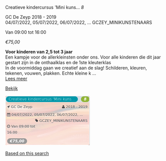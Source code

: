 Creatieve kindercursus 'Mini kuns... *8*

GC De Zeyp 2018 - 2019  
04/07/2022, 05/07/2022, 06/07/2022, ... GCZEY\_MINIKUNSTENAARS  

Van 09:00 tot 16:00

*€75,00*

  

**Voor kinderen van 2,5 tot 3 jaar**  
Een kampje voor de allerkleinsten onder ons. Voor alle kinderen die dit jaar gestart zijn in de onthaalklas en de 1ste kleuterklas  
In de voormiddag gaan we creatief aan de slag! Schilderen, kleuren, tekenen, vouwen, plakken. Echte kleine k ...  
[Lees meer](https://tickets.vgc.be/activity/subscribe/GCZEY_MINIKUNSTENAARS)

[Bekijk](https://tickets.vgc.be/activity/subscribe/GCZEY_MINIKUNSTENAARS)

![](73495.png)

[Based on this search](https://tickets.vgc.be/activity/index?&vrijeplaatsen=1&Age%5B%5D=3%2C5&entity=276)